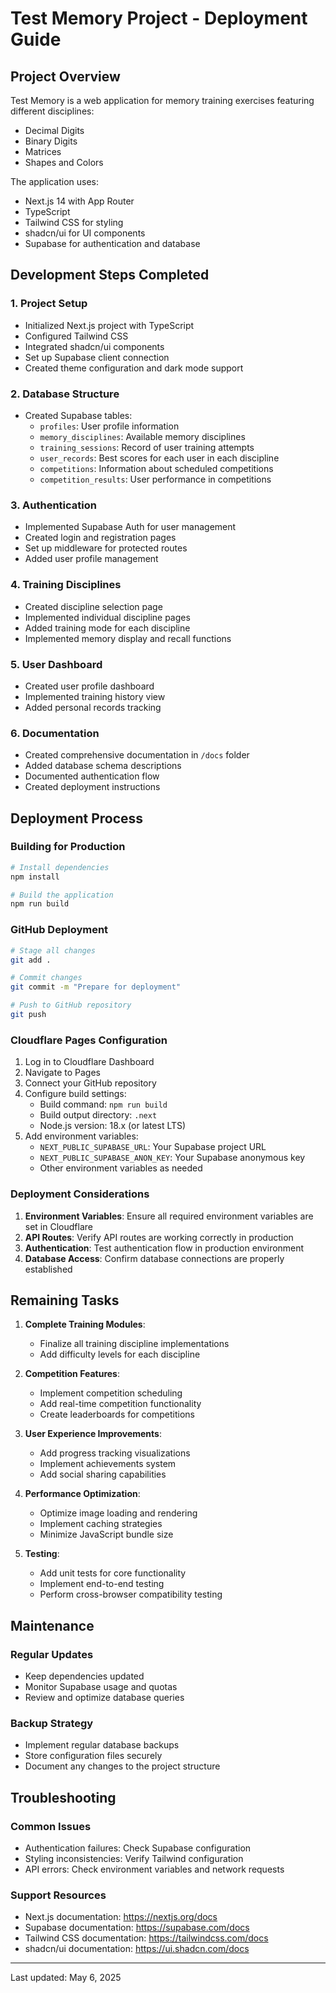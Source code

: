 # Test Memory Project - Deployment Guide

## Project Overview

Test Memory is a web application for memory training exercises featuring different disciplines:

- Decimal Digits
- Binary Digits
- Matrices
- Shapes and Colors

The application uses:

- Next.js 14 with App Router
- TypeScript
- Tailwind CSS for styling
- shadcn/ui for UI components
- Supabase for authentication and database

## Development Steps Completed

### 1. Project Setup

- Initialized Next.js project with TypeScript
- Configured Tailwind CSS
- Integrated shadcn/ui components
- Set up Supabase client connection
- Created theme configuration and dark mode support

### 2. Database Structure

- Created Supabase tables:
  - `profiles`: User profile information
  - `memory_disciplines`: Available memory disciplines
  - `training_sessions`: Record of user training attempts
  - `user_records`: Best scores for each user in each discipline
  - `competitions`: Information about scheduled competitions
  - `competition_results`: User performance in competitions

### 3. Authentication

- Implemented Supabase Auth for user management
- Created login and registration pages
- Set up middleware for protected routes
- Added user profile management

### 4. Training Disciplines

- Created discipline selection page
- Implemented individual discipline pages
- Added training mode for each discipline
- Implemented memory display and recall functions

### 5. User Dashboard

- Created user profile dashboard
- Implemented training history view
- Added personal records tracking

### 6. Documentation

- Created comprehensive documentation in `/docs` folder
- Added database schema descriptions
- Documented authentication flow
- Created deployment instructions

## Deployment Process

### Building for Production

```bash
# Install dependencies
npm install

# Build the application
npm run build
```

### GitHub Deployment

```bash
# Stage all changes
git add .

# Commit changes
git commit -m "Prepare for deployment"

# Push to GitHub repository
git push
```

### Cloudflare Pages Configuration

1. Log in to Cloudflare Dashboard
2. Navigate to Pages
3. Connect your GitHub repository
4. Configure build settings:
   - Build command: `npm run build`
   - Build output directory: `.next`
   - Node.js version: 18.x (or latest LTS)
5. Add environment variables:
   - `NEXT_PUBLIC_SUPABASE_URL`: Your Supabase project URL
   - `NEXT_PUBLIC_SUPABASE_ANON_KEY`: Your Supabase anonymous key
   - Other environment variables as needed

### Deployment Considerations

1. **Environment Variables**: Ensure all required environment variables are set in Cloudflare
2. **API Routes**: Verify API routes are working correctly in production
3. **Authentication**: Test authentication flow in production environment
4. **Database Access**: Confirm database connections are properly established

## Remaining Tasks

1. **Complete Training Modules**:
   - Finalize all training discipline implementations
   - Add difficulty levels for each discipline

2. **Competition Features**:
   - Implement competition scheduling
   - Add real-time competition functionality
   - Create leaderboards for competitions

3. **User Experience Improvements**:
   - Add progress tracking visualizations
   - Implement achievements system
   - Add social sharing capabilities

4. **Performance Optimization**:
   - Optimize image loading and rendering
   - Implement caching strategies
   - Minimize JavaScript bundle size

5. **Testing**:
   - Add unit tests for core functionality
   - Implement end-to-end testing
   - Perform cross-browser compatibility testing

## Maintenance

### Regular Updates

- Keep dependencies updated
- Monitor Supabase usage and quotas
- Review and optimize database queries

### Backup Strategy

- Implement regular database backups
- Store configuration files securely
- Document any changes to the project structure

## Troubleshooting

### Common Issues

- Authentication failures: Check Supabase configuration
- Styling inconsistencies: Verify Tailwind configuration
- API errors: Check environment variables and network requests

### Support Resources

- Next.js documentation: <https://nextjs.org/docs>
- Supabase documentation: <https://supabase.com/docs>
- Tailwind CSS documentation: <https://tailwindcss.com/docs>
- shadcn/ui documentation: <https://ui.shadcn.com/docs>

---

Last updated: May 6, 2025
